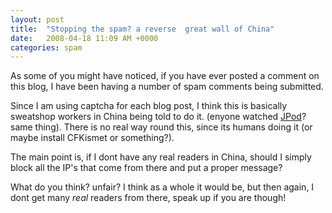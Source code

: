 ```yaml
---
layout: post
title:  "Stopping the spam? a reverse  great wall of China"
date:   2008-04-18 11:09 AM +0000
categories: spam
---
```

As some of you might have noticed, if you have ever posted a comment on this blog, I have been having a number of spam comments being submitted.

Since I am using captcha for each blog post, I think this is basically sweatshop workers in China being told to do it. (enyone watched <a href="http://www.cbc.ca/jpod/" title="CBC Television - jPod">JPod</a>? same thing). There is no real way round this, since its humans doing it (or maybe install CFKismet or something?). 

The main point is, if I dont have any real readers in China, should I simply block all the IP's that come from there and put a proper message?

What do you think? unfair? I think as a whole it would be, but then again, I dont get many *real* readers from there, speak up if you are though!